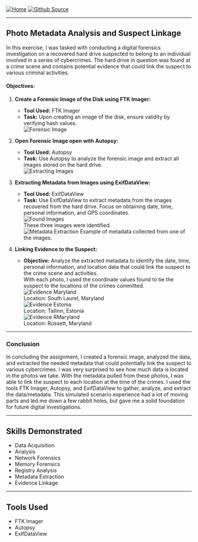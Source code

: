 <div style="display: inline-block;">
  <a href="https://breachopen.github.io/Chas-Riley/">
    <img src="https://img.shields.io/badge/Home-3ba0e6" alt="Home">
  </a>
</div>

<div style="display: inline-block;">
  <a href="https://github.com/BreachOpen/Chas-Riley/" target="_blank">
    <img src="https://img.shields.io/badge/Github_Source-3ba0e6" alt="Github Source">
  </a>
</div>

---


## Photo Metadata Analysis and Suspect Linkage

In this exercise, I was tasked with conducting a digital forensics investigation on a recovered hard drive suspected to belong to an individual involved in a series of cybercrimes. The hard drive in question was found at a crime scene and contains potential evidence that could link the suspect to various criminal activities. 

#### Objectives:

1. **Create a Forensic Image of the Disk using FTK Imager:**
   - **Tool Used:** FTK Imager
   - **Task:** Upon creating an image of the disk, ensure validity by verifying hash values.<br />
![Forensic Image](../../assets/img/forensics/8.png)

2. **Open Forensic Image open with Autopsy:**
   - **Tool Used:** Autopsy
   - **Task:** Use Autopsy to analyze the forensic image and extract all images stored on the hard drive.<br />
![Extracting Images](../../assets/img/forensics/9.png)

3. **Extracting Metadata from Images using ExifDataView:**
   - **Tool Used:** ExifDataView
   - **Task:** Use ExifDataView to extract metadata from the images recovered from the hard drive. Focus on obtaining date, time, personal information, and GPS coordinates.<br />
![Found Images](../../assets/img/forensics/10.png)<br />
These three images were identified.<br />
![Metadata Extraction](../../assets/img/forensics/11.png)
Example of metadata collected from one of the images.<br />
4. **Linking Evidence to the Suspect:**
   - **Objective:** Analyze the extracted metadata to identify the date, time, personal information, and location data that could link the suspect to the crime scene and activities.<br />
With each photo, I used the coordinate values found to tie the suspect to the locations of the crimes committed.<br />
![Evidence Maryland](../../assets/img/forensics/12.png)<br />
Location: South Laurel, Maryland<br />
![Evidence Estonia](../../assets/img/forensics/13.png)<br />
Location: Tallinn, Estonia<br />
![Evidence RMaryland](../../assets/img/forensics/14.png)<br />
Location: Russett, Maryland

---

### Conclusion
In concluding the assignment, I created a forensic image, analyzed the data, and extracted the needed metadata that could potentially link the suspect to various cybercrimes. I was very surprised to see how much data is located in the photos we take. With the metadata pulled from these photos, I was able to link the suspect to each location at the time of the crimes. I used the tools FTK Imager, Autopsy, and ExifDataView to gather, analyze, and extract the data/metadata. This simulated scenario experience had a lot of moving parts and led me down a few rabbit holes, but gave me a solid foundation for future digital investigations.

---

## Skills Demonstrated

- Data Acquisition
- Analysis
- Network Forensics
- Memory Forensics
- Registry Analysis
- Metadata Extraction
- Evidence Linkage

---

## Tools Used
- FTK Imager
- Autopsy
- ExifDataView
